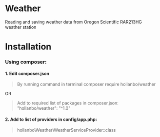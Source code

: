 # Weather
Reading and saving weather data from Oregon Scientific RAR213HG weather station

# Installation

### Using composer:

#### 1. Edit composer.json

> By running command in terminal
> composer require hollanbo/weather

OR

> Add to required list of packages in composer.json:  
> "hollanbo/weather": "^1.0"

#### 2. Add to list of providers in config/app.php:
> hollanbo\Weather\WeatherServiceProvider::class

